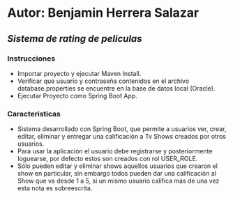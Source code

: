 # Autor: Benjamin Herrera Salazar
## _Sistema de rating de peliculas_
### Instrucciones
- Importar proyecto y ejecutar Maven Install.
- Verificar que usuario y contraseña contenidos en el archivo database.properties se encuentre en la base de datos local (Oracle).
- Ejecutar Proyecto como Spring Boot App.


### Caracteristicas
- Sistema desarrollado con Spring Boot, que permite a usuarios ver, crear, editar, eliminar y entregar una calificación a Tv Shows creados por otros usuarios.
- Para usar la aplicación el usuario debe registrarse y posteriormente loguearse, por defecto estos son creados con rol USER_ROLE.
- Sólo pueden editar y eliminar shows aquellos usuarios que crearon el show en particular, sin embargo todos pueden dar una calificación al Show que va desde 1 a 5, si un mismo usuario califica más de una vez esta nota es sobreescrita.
